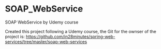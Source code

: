 # SOAP_WebService
SOAP WebService by Udemy course

Created this project following a Udemy course, the Git for the ownser of the project is: https://github.com/in28minutes/spring-web-services/tree/master/soap-web-services
